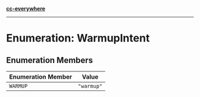 [**cc-everywhere**](../../../../../index.md)

***

# Enumeration: WarmupIntent

## Enumeration Members

| Enumeration Member | Value |
| ------ | ------ |
| `WARMUP` | `"warmup"` |
